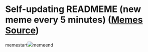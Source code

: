 # Self-updating READMEME (new meme every 5 minutes) ([Memes Source](https://bramses.notion.site/a49c1e962b7646879176ac3b327b6533?v=4d1eda54b170483cb03a40f257231764))

memestart![](https://www.notion.so/image/https%3A%2F%2Fs3-us-west-2.amazonaws.com%2Fsecure.notion-static.com%2F13792ce7-6996-46c4-bbef-534ab1a29dee%2F8040369A-9670-4FF2-AC05-51A7FDC15026.jpeg?table=block&id=cead9f62-79f2-4ab0-b8da-a792867d8de8&cache=v2)memeend
